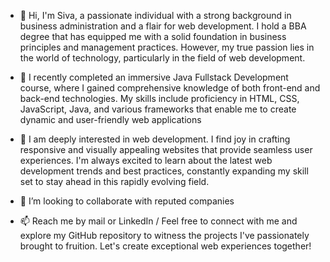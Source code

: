 - 👋 Hi, I'm Siva, a passionate individual with a strong background in business administration and a flair for web development. I hold a BBA degree that has equipped me with a solid foundation in business principles and management practices. However, my true passion lies in the world of technology, particularly in the field of web development.

- 🌱 I recently completed an immersive Java Fullstack Development course, where I gained comprehensive knowledge of both front-end and back-end technologies. My skills include proficiency in HTML, CSS, JavaScript, Java, and various frameworks that enable me to create dynamic and user-friendly web applications
-  👀  I am deeply interested in web development. I find joy in crafting responsive and visually appealing websites that provide seamless user experiences. I'm always excited to learn about the latest web development trends and best practices, constantly expanding my skill set to stay ahead in this rapidly evolving field.
- 💞️ I’m looking to collaborate with reputed companies
- 📫 Reach me by mail or LinkedIn / Feel free to connect with me and explore my GitHub repository to witness the projects I've passionately brought to fruition. Let's create exceptional web experiences together!

<!---
sivakumarmurugesn/sivakumarmurugesn is a ✨ special ✨ repository because its `README.md` (this file) appears on your GitHub profile.
You can click the Preview link to take a look at your changes.
--->
